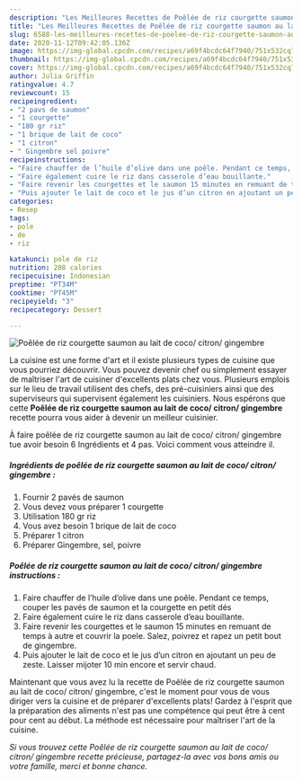 ```yaml
---
description: "Les Meilleures Recettes de Poêlée de riz courgette saumon au lait de coco/ citron/ gingembre"
title: "Les Meilleures Recettes de Poêlée de riz courgette saumon au lait de coco/ citron/ gingembre"
slug: 6588-les-meilleures-recettes-de-poelee-de-riz-courgette-saumon-au-lait-de-coco-citron-gingembre
date: 2020-11-12T09:42:05.136Z
image: https://img-global.cpcdn.com/recipes/a69f4bcdc64f7940/751x532cq70/poelee-de-riz-courgette-saumon-au-lait-de-coco-citron-gingembre-photo-principale-de-la-recette.jpg
thumbnail: https://img-global.cpcdn.com/recipes/a69f4bcdc64f7940/751x532cq70/poelee-de-riz-courgette-saumon-au-lait-de-coco-citron-gingembre-photo-principale-de-la-recette.jpg
cover: https://img-global.cpcdn.com/recipes/a69f4bcdc64f7940/751x532cq70/poelee-de-riz-courgette-saumon-au-lait-de-coco-citron-gingembre-photo-principale-de-la-recette.jpg
author: Julia Griffin
ratingvalue: 4.7
reviewcount: 15
recipeingredient:
- "2 pavs de saumon"
- "1 courgette"
- "180 gr riz"
- "1 brique de lait de coco"
- "1 citron"
- " Gingembre sel poivre"
recipeinstructions:
- "Faire chauffer de l’huile d’olive dans une poêle. Pendant ce temps, couper les pavés de saumon et la courgette en petit dés"
- "Faire également cuire le riz dans casserole d’eau bouillante."
- "Faire revenir les courgettes et le saumon 15 minutes en remuant de temps à autre et couvrir la poele. Salez, poivrez et rapez un petit bout de gingembre."
- "Puis ajouter le lait de coco et le jus d’un citron en ajoutant un peu de zeste. Laisser mijoter 10 min encore et servir chaud."
categories:
- Resep
tags:
- pole
- de
- riz

katakunci: pole de riz 
nutrition: 208 calories
recipecuisine: Indonesian
preptime: "PT34M"
cooktime: "PT45M"
recipeyield: "3"
recipecategory: Dessert

---
```



![Poêlée de riz courgette saumon au lait de coco/ citron/ gingembre](https://img-global.cpcdn.com/recipes/a69f4bcdc64f7940/751x532cq70/poelee-de-riz-courgette-saumon-au-lait-de-coco-citron-gingembre-photo-principale-de-la-recette.jpg)

La cuisine est une forme d'art et il existe plusieurs types de cuisine que vous pourriez découvrir. Vous pouvez devenir chef ou simplement essayer de maîtriser l'art de cuisiner d'excellents plats chez vous. Plusieurs emplois sur le lieu de travail utilisent des chefs, des pré-cuisiniers ainsi que des superviseurs qui supervisent également les cuisiniers. Nous espérons que cette <strong> Poêlée de riz courgette saumon au lait de coco/ citron/ gingembre </strong> recette pourra vous aider à devenir un meilleur cuisinier.

<!--inarticleads1-->

À faire poêlée de riz courgette saumon au lait de coco/ citron/ gingembre tue avoir besoin 6 Ingrédients et 4 pas. Voici comment vous atteindre il.

##### Ingrédients de poêlée de riz courgette saumon au lait de coco/ citron/ gingembre :

1. Fournir 2 pavés de saumon
1. Vous devez vous préparer 1 courgette
1. Utilisation 180 gr riz
1. Vous avez besoin 1 brique de lait de coco
1. Préparer 1 citron
1. Préparer  Gingembre, sel, poivre




<!--inarticleads2-->

##### Poêlée de riz courgette saumon au lait de coco/ citron/ gingembre instructions :

1. Faire chauffer de l’huile d’olive dans une poêle. Pendant ce temps, couper les pavés de saumon et la courgette en petit dés
1. Faire également cuire le riz dans casserole d’eau bouillante.
1. Faire revenir les courgettes et le saumon 15 minutes en remuant de temps à autre et couvrir la poele. Salez, poivrez et rapez un petit bout de gingembre.
1. Puis ajouter le lait de coco et le jus d’un citron en ajoutant un peu de zeste. Laisser mijoter 10 min encore et servir chaud.




<!--inarticleads1-->

<p>
Maintenant que vous avez lu la recette de Poêlée de riz courgette saumon au lait de coco/ citron/ gingembre, c'est le moment pour vous de vous diriger vers la cuisine et de préparer d'excellents plats! Gardez à l'esprit que la préparation des aliments n'est pas une compétence qui peut être à cent pour cent au début. La méthode est nécessaire pour maîtriser l'art de la cuisine.
</p>

<p>
<i>Si vous trouvez cette Poêlée de riz courgette saumon au lait de coco/ citron/ gingembre recette précieuse, partagez-la avec vos bons amis ou votre famille, merci et bonne chance.</i>
</p>
